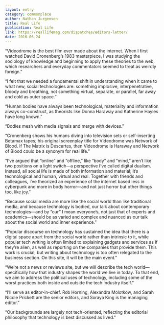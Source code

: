 ```yaml
---
layout: entry
category: commonplace
author: Nathan Jurgenson
title: Real Life
publication: Real Life
link: https://reallifemag.com/dispatches/editors-letter/
date: 2016-06-24
---
```


“Videodrome is the best film ever made about the internet. When I first watched David Cronenberg’s 1983 masterpiece, I was studying the sociology of knowledge and beginning to apply these theories to the web, which researchers and everyday commentators seemed to treat as weirdly foreign.”

“I felt that we needed a fundamental shift in understanding when it came to what new, social technologies are: something implosive, interpenetrative, bloody and breathing, not something virtual, separate, or parallel, far away and cold as outer space.”

“Human bodies have always been technological, materiality and information always co-construct, as theorists like Donna Haraway and Katherine Hayles have long known.”

“Bodies mesh with media signals and merge with devices.”

“Cronenberg shows his humans diving into television sets or self-inserting Betamax tapes; his original screenplay title for Videodrome was Network of Blood. If The Matrix is Descartes, then Videodrome is Haraway and Network of Blood could be a synonym for real life.”

“I’ve argued that “online” and “offline,” like “body” and “mind,” aren’t like two positions on a light switch—a perspective I’ve called digital dualism. Instead, all social life is made of both information and material; it’s technological and human, virtual and real. Together with friends and colleagues, I’ve theorized an experience of the internet based less in cyberpunk and more in body horror—and not just horror but other things too, like joy.”

“Because social media are more like the social world than like traditional media, and because technology is bodied, our talk about contemporary technologies—and by “our” I mean everyone’s, not just that of experts and academics—should be as varied and complex and nuanced as our talk about the social world and inner experience.”

“Popular discourse on technology has sustained the idea that there is a digital space apart from the social world rather than intrinsic to it, while popular tech writing is often limited to explaining gadgets and services as if they’re alien, as well as reporting on the companies that provide them. This work is crucial, but writing about technology is too often relegated to the business section. On this site, it will be the main event.”

“We’re not a news or reviews site, but we will describe the tech world—specifically how that industry shapes the world we live in today. To that end, we aim to address the political uses of technology, including some of the worst practices both inside and outside the tech industry itself.”

“I’ll serve as editor-in-chief. Rob Horning, Alexandra Molotkow, and Sarah Nicole Prickett are the senior editors, and Soraya King is the managing editor.”

“Our backgrounds are largely not tech-oriented, reflecting the editorial philosophy that technology is best discussed as lived.”


